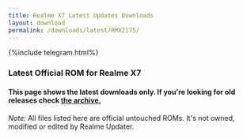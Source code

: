 ```yaml
---
title: Realme X7 Latest Updates Downloads
layout: download
permalink: /downloads/latest/RMX2175/
---
```

<script>
    $(document).ready(function () {
        loadLatest("RMX2175");
    });
</script>

{%include telegram.html%}

<div class="col-12 mx-auto">
    <h3 class="title bg-light p-2 rounded">Latest Official ROM for Realme X7</h3>
    <h4>This page shows the latest downloads only. If you're looking for old releases check
        <a href="/downloads/archive/RMX2175/">the archive.</a></h4>
    <p><i>Note: </i>All files listed here are official untouched ROMs.
        It's not owned, modified or edited by Realme Updater.</p>
    <div id="downloads">
    </div>
</div>